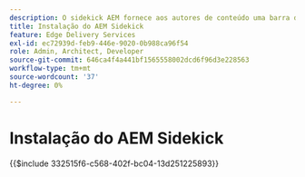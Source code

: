 ```yaml
---
description: ​​O sidekick AEM fornece aos autores de conteúdo uma barra de ferramentas que oferece opções sensíveis ao contexto para que eles possam editar, visualizar e publicar seu conteúdo diretamente das páginas do seu site.
title: Instalação do AEM Sidekick
feature: Edge Delivery Services
exl-id: ec72939d-feb9-446e-9020-0b988ca96f54
role: Admin, Architect, Developer
source-git-commit: 646ca4f4a441bf1565558002dcd6f96d3e228563
workflow-type: tm+mt
source-wordcount: '37'
ht-degree: 0%

---
```


# Instalação do AEM Sidekick

{{$include 332515f6-c568-402f-bc04-13d251225893}}
